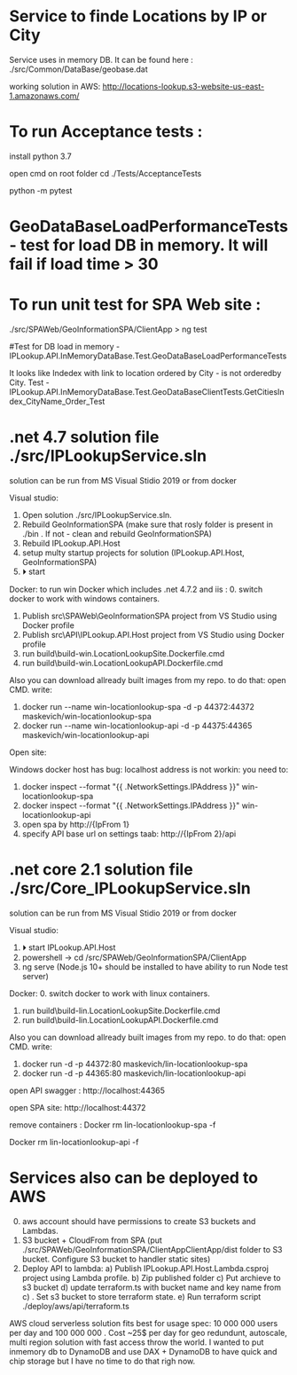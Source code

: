# Service to finde Locations by IP or City

Service uses in memory DB. It can be found here : ./src/Common/DataBase/geobase.dat

working solution in AWS: http://locations-lookup.s3-website-us-east-1.amazonaws.com/

# To run Acceptance tests :

install python 3.7 

open cmd on root folder  cd ./Tests/AcceptanceTests

python -m pytest

# GeoDataBaseLoadPerformanceTests - test for load DB in memory. It will fail if load time > 30 

# To run unit test for SPA Web site :

./src/SPAWeb/GeoInformationSPA/ClientApp > ng test


#Test for DB load in memory - IPLookup.API.InMemoryDataBase.Test.GeoDataBaseLoadPerformanceTests

It looks like Indedex with link to location ordered by City - is not orderedby City.
Test - IPLookup.API.InMemoryDataBase.Test.GeoDataBaseClientTests.GetCitiesIndex_CityName_Order_Test


# .net 4.7 solution file ./src/IPLookupService.sln

solution can be run from MS Visual Stidio 2019 or from docker

Visual studio:
1. Open solution ./src/IPLookupService.sln.
2. Rebuild GeoInformationSPA (make sure that rosly folder is present in ./bin . If not - clean and rebuild GeoInformationSPA)
3. Rebuild IPLookup.API.Host
4. setup multy startup projects for solution (IPLookup.API.Host, GeoInformationSPA)
5. ⏵ start

Docker:
to run win Docker which includes .net 4.7.2 and iis :
0. switch docker to work with windows containers.
1. Publish src\SPAWeb\GeoInformationSPA project from VS Studio using Docker profile
2. Publish src\API\IPLookup.API.Host project from VS Studio using Docker profile
3. run build\build-win.LocationLookupSite.Dockerfile.cmd
4. run build\build-win.LocationLookupAPI.Dockerfile.cmd

Also you can download allready built images from my repo.
to do that:
open CMD. write:
1. docker run --name win-locationlookup-spa -d -p 44372:44372 maskevich/win-locationlookup-spa
2. docker run --name win-locationlookup-api -d -p 44375:44365 maskevich/win-locationlookup-api

Open site:

Windows docker host has bug: localhost address is not workin:
you need to:
1. docker inspect --format "{{ .NetworkSettings.IPAddress }}" win-locationlookup-spa
2. docker inspect --format "{{ .NetworkSettings.IPAddress }}" win-locationlookup-api
3. open spa by http://{IpFrom 1}
4. specify API base url on settings taab: http://{IpFrom 2}/api

# .net core 2.1 solution file ./src/Core_IPLookupService.sln

solution can be run from MS Visual Stidio 2019 or from docker

Visual studio:
1. ⏵ start IPLookup.API.Host
2. powershell -> cd /src/SPAWeb/GeoInformationSPA/ClientApp
3. ng serve (Node.js 10+ should be installed to have ability to run Node test server)

Docker:
0. switch docker to work with linux containers.
1. run build\build-lin.LocationLookupSite.Dockerfile.cmd
2. run build\build-lin.LocationLookupAPI.Dockerfile.cmd

Also you can download allready built images from my repo.
to do that:
open CMD. write:
1. docker run -d -p 44372:80 maskevich/lin-locationlookup-spa
1. docker run -d -p 44365:80 maskevich/lin-locationlookup-api

open API swagger : http://localhost:44365

open SPA site: http://localhost:44372


remove containers :
Docker rm lin-locationlookup-spa -f

Docker rm lin-locationlookup-api -f

# Services also can be deployed to AWS 
0) aws account should have permissions to create S3 buckets and Lambdas.
1) S3 bucket + CloudFrom from SPA (put ./src/SPAWeb/GeoInformationSPA/ClientAppClientApp/dist folder to S3 bucket. Configure S3 bucket to handler static sites)
2) Deploy API to lambda:
	a) Publish IPLookup.API.Host.Lambda.csproj project using Lambda profile.
	b) Zip published folder
	c) Put archieve to s3 bucket
	d) update terraform.ts with bucket name and key name from c) . Set s3 bucket to store terraform state. 
	e) Run terraform script ./deploy/aws/api/terraform.ts

AWS cloud serverless solution fits best for usage spec: 10 000 000 users per day and 100 000 000 .
Cost ~25$ per day  for geo redundunt, autoscale, multi region solution with fast access throw the world.
I wanted to put inmemory db to DynamoDB and use DAX + DynamoDB to have quick and chip storage but I have no time to do that righ now.
